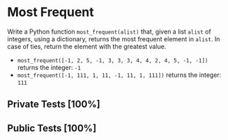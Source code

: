 # Most Frequent

Write a Python function `most_frequent(alist)` that, given a list `alist` of integers, using a dictionary, returns the most frequent element in `alist`. In case of ties, return the element with the greatest value.


* `most_frequent([-1, 2, 5, -1, 3, 3, 3, 4, 4, 2, 4, 5, -1, -1])` returns the integer: `-1`
* `most_frequent([-1, 111, 1, 11, -1, 11, 1, 111])` returns the integer: `111`



## Private Tests [100%]

## Public Tests [100%]
